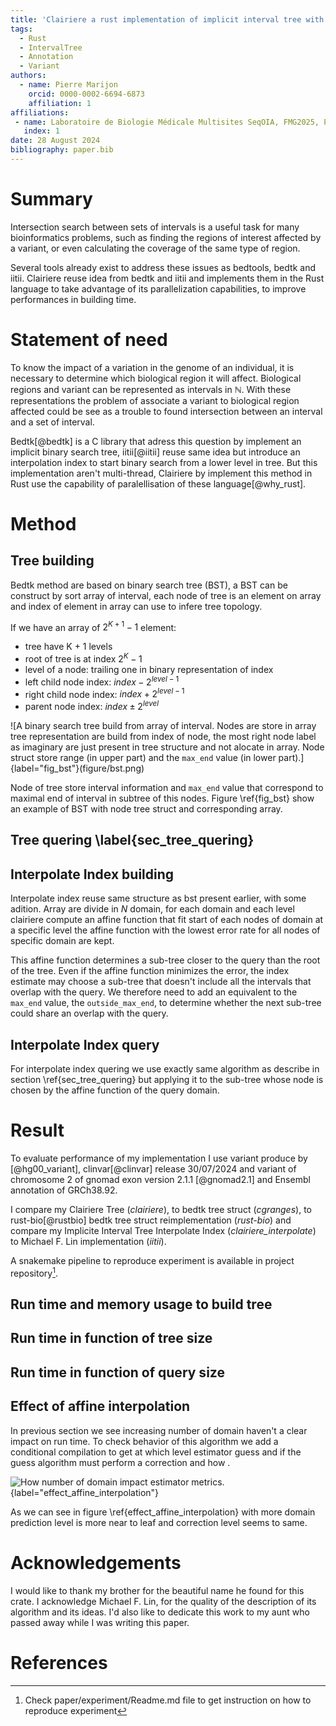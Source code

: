 ```yaml
---
title: 'Clairiere a rust implementation of implicit interval tree with interpolation index.'
tags:
  - Rust
  - IntervalTree
  - Annotation
  - Variant
authors:
  - name: Pierre Marijon
    orcid: 0000-0002-6694-6873
    affiliation: 1
affiliations:
 - name: Laboratoire de Biologie Médicale Multisites SeqOIA, FMG2025, Paris, France
   index: 1
date: 28 August 2024
bibliography: paper.bib
---
```


# Summary

Intersection search between sets of intervals is a useful task for many bioinformatics problems, such as finding the regions of interest affected by a variant, or even calculating the coverage of the same type of region.

Several tools already exist to address these issues as bedtools, bedtk and iitii. Clairiere reuse idea from bedtk and iitii and implements them in the Rust language to take advantage of its parallelization capabilities, to improve performances in building time.

# Statement of need

To know the impact of a variation in the genome of an individual, it is necessary to determine which biological region it will affect. Biological regions and variant can be represented as intervals in $\mathbb{N}$. With these representations the problem of associate a variant to biological region affected could be see as a trouble to found intersection between an interval and a set of interval.

Bedtk[@bedtk] is a C library that adress this question by implement an implicit binary search tree, iitii[@iitii] reuse same idea but introduce an interpolation index to start binary search from a lower level in tree. But this implementation aren't multi-thread, Clairiere by implement this method in Rust use the capability of paralellisation of these language[@why_rust].

# Method

## Tree building

Bedtk method are based on binary search tree (BST), a BST can be construct by sort array of interval, each node of tree is an element on array and index of element in array can use to infere tree topology.

If we have an array of $2^{K+1} - 1$ element:

- tree have K + 1 levels
- root of tree is at index $2^K - 1$
- level of a node: trailing one in binary representation of index
- left child node index: $index - 2^{level-1}$
- right child node index: $index + 2^{level-1}$
- parent node index: $index \pm 2^{level}$

![A binary search tree build from array of interval. Nodes are store in array tree representation are build from index of node, the most right node label as imaginary are just present in tree structure and not alocate in array. Node struct store range (in upper part) and the `max_end` value (in lower part).]{label="fig_bst"}(figure/bst.png)

Node of tree store interval information and `max_end` value that correspond to maximal end of interval in subtree of this nodes. Figure \ref{fig_bst} show an example of BST with node tree struct and corresponding array.

## Tree quering \label{sec_tree_quering}



## Interpolate Index building

Interpolate index reuse same structure as bst present earlier, with some adition.
Array are divide in $N$ domain, for each domain and each level clairiere compute an affine function that fit start of each nodes of domain at a specific level the affine function with the lowest error rate for all nodes of specific domain are kept.

This affine function determines a sub-tree closer to the query than the root of the tree. Even if the affine function minimizes the error, the index estimate may choose a sub-tree that doesn't include all the intervals that overlap with the query. We therefore need to add an equivalent to the `max_end` value, the `outside_max_end`, to determine whether the next sub-tree could share an overlap with the query.

## Interpolate Index query

For interpolate index quering we use exactly same algorithm as describe in section \ref{sec_tree_quering} but applying it to the sub-tree whose node is chosen by the affine function of the query domain.

# Result

To evaluate performance of my implementation I use variant produce by [@hg00_variant], clinvar[@clinvar] release 30/07/2024 and variant of chromosome 2 of gnomad exon version 2.1.1 [@gnomad2.1] and Ensembl annotation of GRCh38.92.

I compare my Clairiere Tree (*clairiere*), to bedtk tree struct (*cgranges*), to rust-bio[@rustbio] bedtk tree struct reimplementation (*rust-bio*) and compare my Implicite Interval Tree Interpolate Index (*clairiere_interpolate*) to Michael F. Lin implementation (*iitii*).

A snakemake pipeline to reproduce experiment is available in project repository[^1].

## Run time and memory usage to build tree

## Run time in function of tree size

## Run time in function of query size

## Effect of affine interpolation

In previous section we see increasing number of domain haven't a clear impact on run time. To check behavior of this algorithm we add a conditional compilation to get at which level estimator guess and if the guess algorithm must perform a correction and how .

![How number of domain impact estimator metrics.](figure/effect_affine_interpolation){label="effect_affine_interpolation"}

As we can see in figure \ref{effect_affine_interpolation} with more domain prediction level is more near to leaf and correction level seems to same.

# Acknowledgements

I would like to thank my brother for the beautiful name he found for this crate.
I acknowledge Michael F. Lin, for the quality of the description of its algorithm and its ideas.
I'd also like to dedicate this work to my aunt who passed away while I was writing this paper.

# References

[^1]: Check paper/experiment/Readme.md file to get instruction on how to reproduce experiment
